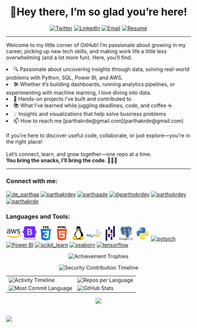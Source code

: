 <h1 align="center">👋Hey there, I’m so glad you’re here!</h1>

<p align="center">
  <a href="https://twitter.com/de_parthaa" target="_blank"><img src="https://img.shields.io/badge/Twitter-%230f1419?style=for-the-badge&logo=x&logoColor=white" alt="Twitter"></a>
  <a href="https://www.linkedin.com/in/parthakrdey" target="_blank"><img src="https://img.shields.io/badge/LinkedIn-blue?style=for-the-badge&logo=linkedin&logoColor=white" alt="LinkedIn"></a>
  <a href="mailto:parthakrde@gmail.com"><img src="https://img.shields.io/badge/Gmail-red?style=for-the-badge&logo=gmail&logoColor=white" alt="Email"></a>
  <a href="https://github.com/Parthadee/Resume-Files/blob/bfd5c30339ea605e59946839e90973c2a28b45b4/Data%20Analyst/Partha_Dey_Resume_25.pdf" target="_blank"><img src="https://img.shields.io/badge/Resume-View-informational?style=for-the-badge&logo=adobeacrobatreader&logoColor=white&color=brightgreen" alt="Resume"></a>
</p>

---
Welcome to my little corner of GitHub!
I’m passionate about growing in my career, picking up new tech skills, and making work life a little less overwhelming (and a lot more fun). Here, you’ll find:

  <li>🔍 Passionate about uncovering insights through data, solving real-world problems with Python, SQL, Power BI, and AWS.</li>
  <li>🛠️ Whether it’s building dashboards, running analytics pipelines, or experimenting with machine learning, I love diving into data.</li>
  <li>🌟 Hands-on projects I've built and contributed to</li>
  <li>📚 What I’ve learned while juggling deadlines, code, and coffee ☕</li>
  <li>💡 Insights and visualizations that help solve business problems</li>
  <li>📫 How to reach me [parthakrde@gmail.com](parthakrde@gmail.com)</li>
<br>
If you're here to discover useful code, collaborate, or just explore—you're in the right place!<br><br>
Let’s connect, learn, and grow together—one repo at a time.<br>
<b>You bring the snacks, I’ll bring the code. 🍪👨‍💻</b>

---
<h3 align="left">Connect with me:</h3>
<p align="left">
<a href="https://twitter.com/de_parthaa" target="blank"><img align="center" src="https://raw.githubusercontent.com/rahuldkjain/github-profile-readme-generator/master/src/images/icons/Social/twitter.svg" alt="de_parthaa" height="30" width="40" /></a>
<a href="https://linkedin.com/in/parthakrdey" target="blank"><img align="center" src="https://raw.githubusercontent.com/rahuldkjain/github-profile-readme-generator/master/src/images/icons/Social/linked-in-alt.svg" alt="parthakrdey" height="30" width="40" /></a>
<a href="https://kaggle.com/parthaade" target="blank"><img align="center" src="https://raw.githubusercontent.com/rahuldkjain/github-profile-readme-generator/master/src/images/icons/Social/kaggle.svg" alt="parthaade" height="30" width="40" /></a>
<a href="https://medium.com/@parthokrdey" target="blank"><img align="center" src="https://raw.githubusercontent.com/rahuldkjain/github-profile-readme-generator/master/src/images/icons/Social/medium.svg" alt="@parthokrdey" height="30" width="40" /></a>
<a href="https://www.hackerrank.com/parthokrdey" target="blank"><img align="center" src="https://raw.githubusercontent.com/rahuldkjain/github-profile-readme-generator/master/src/images/icons/Social/hackerrank.svg" alt="parthokrdey" height="30" width="40" /></a>
<a href="https://www.leetcode.com/parthakrde" target="blank"><img align="center" src="https://raw.githubusercontent.com/rahuldkjain/github-profile-readme-generator/master/src/images/icons/Social/leet-code.svg" alt="parthakrde" height="30" width="40" /></a>
</p>

<h3 align="left">Languages and Tools:</h3>
<p align="left"> <a href="https://aws.amazon.com" target="_blank" rel="noreferrer"> <img src="https://raw.githubusercontent.com/devicons/devicon/master/icons/amazonwebservices/amazonwebservices-original-wordmark.svg" alt="aws" width="40" height="40"/></a> <a href="https://getbootstrap.com" target="_blank" rel="noreferrer"><img src="https://raw.githubusercontent.com/devicons/devicon/master/icons/bootstrap/bootstrap-plain-wordmark.svg" alt="bootstrap" width="40" height="40"/></a> <a href="https://www.w3schools.com/css/" target="_blank" rel="noreferrer"><img src="https://raw.githubusercontent.com/devicons/devicon/master/icons/css3/css3-original-wordmark.svg" alt="css3" width="40" height="40"/></a> <a href="https://www.w3.org/html/" target="_blank" rel="noreferrer"><img src="https://raw.githubusercontent.com/devicons/devicon/master/icons/html5/html5-original-wordmark.svg" alt="html5" width="40" height="40"/></a> <a href="https://www.linux.org/" target="_blank" rel="noreferrer"><img src="https://raw.githubusercontent.com/devicons/devicon/master/icons/linux/linux-original.svg" alt="linux" width="40" height="40"/></a> <a href="https://www.mysql.com/" target="_blank" rel="noreferrer"> <img src="https://raw.githubusercontent.com/devicons/devicon/master/icons/mysql/mysql-original-wordmark.svg" alt="mysql" width="40" height="40"/></a> <a href="https://pandas.pydata.org/" target="_blank" rel="noreferrer"><img src="https://raw.githubusercontent.com/devicons/devicon/2ae2a900d2f041da66e950e4d48052658d850630/icons/pandas/pandas-original.svg" alt="pandas" width="40" height="40"/></a> <a href="https://www.postgresql.org" target="_blank" rel="noreferrer"><img src="https://raw.githubusercontent.com/devicons/devicon/master/icons/postgresql/postgresql-original-wordmark.svg" alt="postgresql" width="40" height="40"/></a> <a href="https://www.python.org" target="_blank" rel="noreferrer"> <img src="https://raw.githubusercontent.com/devicons/devicon/master/icons/python/python-original.svg" alt="python" width="40" height="40"/></a> <a href="https://pytorch.org/" target="_blank" rel="noreferrer"><img src="https://www.vectorlogo.zone/logos/pytorch/pytorch-icon.svg" alt="pytorch" width="40" height="40"/></a> <a href="https://powerbi.microsoft.com/" target="_blank" rel="noreferrer"><img src="https://www.vectorlogo.zone/logos/microsoft_powerbi/microsoft_powerbi-icon.svg" alt="Power BI" width="40" height="40"/></a> <a href="https://scikit-learn.org/" target="_blank" rel="noreferrer"><img src="https://upload.wikimedia.org/wikipedia/commons/0/05/Scikit_learn_logo_small.svg" alt="scikit_learn" width="40" height="40"/></a> <a href="https://seaborn.pydata.org/" target="_blank" rel="noreferrer"> <img src="https://seaborn.pydata.org/_images/logo-mark-lightbg.svg" alt="seaborn" width="40" height="40"/></a> <a href="https://www.tensorflow.org" target="_blank" rel="noreferrer"> <img src="https://www.vectorlogo.zone/logos/tensorflow/tensorflow-icon.svg" alt="tensorflow" width="40" height="40"/></a> </p>

<p align="center">
  <img src="https://github-profile-trophy.vercel.app/?username=parthadee&theme=gruvbox&row=1" alt="Achievement Trophies" />
</p>

<div align="center">
  <img src="https://ghchart.rshah.org/0D5F1A/parthadee" alt="Security Contribution Timeline" />
</div>

<table align="center">
  <tr>
    <td>
      <img src="https://github-profile-summary-cards.vercel.app/api/cards/productive-time?username=parthadee" alt="Activity Timeline" />
    </td>
    <td>
      <img src="https://github-profile-summary-cards.vercel.app/api/cards/repos-per-language?username=parthadee" alt="Repos per Language" />
    </td>
  </tr>
  <tr>
    <td>
      <img src="https://github-profile-summary-cards.vercel.app/api/cards/most-commit-language?username=parthadee" alt="Most Commit Language" />
    </td>
    <td>
      <img src="https://github-profile-summary-cards.vercel.app/api/cards/stats?username=parthadee" alt="GitHub Stats" />
    </td>
  </tr>
</table>

<p align="center">
  <img src="https://quotes-github-readme.vercel.app/api?quote=Good%20programmers%20write%20code%20that%20humans%20can%20understand.&author=Martin%20Fowler&type=horizontal&theme=dark" />
</p><br>
<img src="https://raw.githubusercontent.com/Trilokia/Trilokia/379277808c61ef204768a61bbc5d25bc7798ccf1/bottom_header.svg" />












